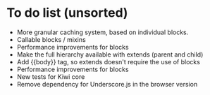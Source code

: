 # To do list (unsorted)

* More granular caching system, based on individual blocks.
* Callable blocks / mixins
* Performance improvements for blocks
* Make the full hierarchy available with extends (parent and child)
* Add {{body}} tag, so extends doesn't require the use of blocks
* Performance improvements for blocks
* New tests for Kiwi core
* Remove dependency for Underscore.js in the browser version